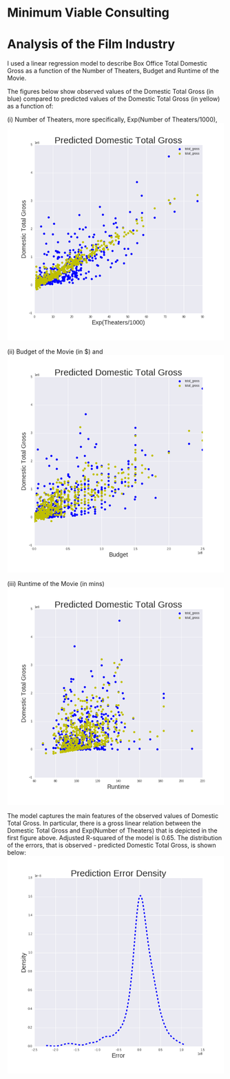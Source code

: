# Minimum Viable Consulting

# Analysis of the Film Industry

I used a linear regression model to describe Box Office Total Domestic Gross as a function of the Number of Theaters, Budget and Runtime of the Movie.

The figures below show observed values of the Domestic Total Gross (in blue) compared to
predicted values of the Domestic Total Gross (in yellow) as a function of:

(i) Number of Theaters, more specifically, Exp(Number of Theaters/1000),
![gross_vs_theaters](/figs/gross_vs_theaters.png)

(ii) Budget of the Movie (in $) and
![gross_vs_budget](/figs/gross_vs_budget.png)

(iii) Runtime of the Movie (in mins)
![gross_vs_runtime](/figs/gross_vs_runtime.png)

The model captures the main features of the observed values of Domestic Total Gross. In particular, there is a gross linear relation between the Domestic Total Gross and Exp(Number of Theaters) that is depicted in the first figure above. Adjusted R-squared of the model is 0.65. The distribution of the errors, that is observed - predicted Domestic Total Gross, is shown below:
![prediction errors](/figs/errors.png)
